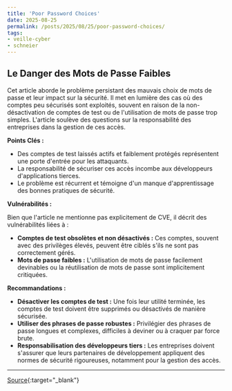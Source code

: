 ```yaml
---
title: 'Poor Password Choices'
date: 2025-08-25
permalink: /posts/2025/08/25/poor-password-choices/
tags:
- veille-cyber
- schneier
---
```

## Le Danger des Mots de Passe Faibles

Cet article aborde le problème persistant des mauvais choix de mots de passe et leur impact sur la sécurité. Il met en lumière des cas où des comptes peu sécurisés sont exploités, souvent en raison de la non-désactivation de comptes de test ou de l'utilisation de mots de passe trop simples. L'article soulève des questions sur la responsabilité des entreprises dans la gestion de ces accès.

**Points Clés :**

*   Des comptes de test laissés actifs et faiblement protégés représentent une porte d'entrée pour les attaquants.
*   La responsabilité de sécuriser ces accès incombe aux développeurs d'applications tierces.
*   Le problème est récurrent et témoigne d'un manque d'apprentissage des bonnes pratiques de sécurité.

**Vulnérabilités :**

Bien que l'article ne mentionne pas explicitement de CVE, il décrit des vulnérabilités liées à :

*   **Comptes de test obsolètes et non désactivés :** Ces comptes, souvent avec des privilèges élevés, peuvent être ciblés s'ils ne sont pas correctement gérés.
*   **Mots de passe faibles :** L'utilisation de mots de passe facilement devinables ou la réutilisation de mots de passe sont implicitement critiquées.

**Recommandations :**

*   **Désactiver les comptes de test :** Une fois leur utilité terminée, les comptes de test doivent être supprimés ou désactivés de manière sécurisée.
*   **Utiliser des phrases de passe robustes :** Privilégier des phrases de passe longues et complexes, difficiles à deviner ou à craquer par force brute.
*   **Responsabilisation des développeurs tiers :** Les entreprises doivent s'assurer que leurs partenaires de développement appliquent des normes de sécurité rigoureuses, notamment pour la gestion des accès.

---
[Source](https://www.schneier.com/blog/archives/2025/08/poor-password-choices.html){:target="_blank"}

